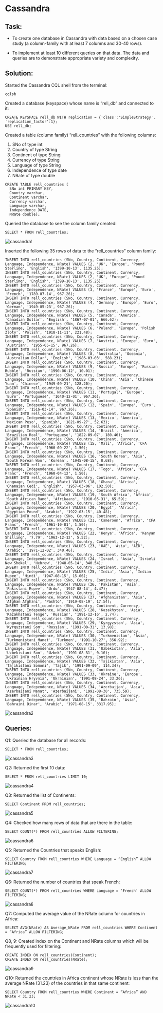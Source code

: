 # Cassandra

## Task: 

* To create one database in Cassandra with data based on a chosen case study (a column-family with at least 7 columns and 30-40 rows).
  
* To implement at least 10 different queries on that data. The data and queries are to demonstrate appropriate variety and complexity.
  
## Solution:

Started the Cassandra CQL shell from the terminal:
```
cqlsh
```

Created a database (keyspace) whose name is “rell_db” and connected to it:
```
CREATE KEYSPACE rell_db WITH replication = {'class':'SimpleStrategy', 'replication_factor':1};
USE rell_db;
```

Created a table (column family) “rell_countries” with the following columns:
1)	SNo of type int
2)	Country of type String
3)	Continent of type String
4)	Currency of type String
5)	Language of type String
6)	Independence of type date
7)	NRate of type double
```
CREATE TABLE rell_countries (
  SNo int PRIMARY KEY,
  Country varchar,
  Continent varchar,
  Currency varchar,
  Language varchar,
  Independence DATE,
  NRate double);
```

Queried the database to see the column family created: 
```
SELECT * FROM rell_countries;
```
![cassandra1](https://github.com/vaxdata22/NoSQL-and-Big-Data-demonstration/blob/main/screenshots/cassandra/cassandra-pic1.png)

Inserted the following 35 rows of data to the “rell_countries” column family:
```
INSERT INTO rell_countries (SNo, Country, Continent, Currency, Language, Independence, NRate) VALUES (2, 'UK', 'Europe', 'Pound Sterling', 'English', '1399-10-13', 1135.25);
INSERT INTO rell_countries (SNo, Country, Continent, Currency, Language, Independence, NRate) VALUES (2, 'UK', 'Europe', 'Pound Sterling', 'English', '1399-10-13', 1135.25);
INSERT INTO rell_countries (SNo, Country, Continent, Currency, Language, Independence, NRate) VALUES (3, 'France', 'Europe', 'Euro', 'French', '1789-07-14', 967.26);
INSERT INTO rell_countries (SNo, Country, Continent, Currency, Language, Independence, NRate) VALUES (4, 'Germany', 'Europe', 'Euro', 'German', '1949-05-23', 967.26);
INSERT INTO rell_countries (SNo, Country, Continent, Currency, Language, Independence, NRate) VALUES (5, 'Canada', 'America', 'Canadian Dollar', 'English', '1867-07-01', 666.62);
INSERT INTO rell_countries (SNo, Country, Continent, Currency, Language, Independence, NRate) VALUES (6, 'Poland', 'Europe', 'Polish Zloty', 'Polish', '1918-11-11', 221.48);
INSERT INTO rell_countries (SNo, Country, Continent, Currency, Language, Independence, NRate) VALUES (7, 'Austria', 'Europe', 'Euro', 'Austrian', '1955-05-15', 967.26);
INSERT INTO rell_countries (SNo, Country, Continent, Currency, Language, Independence, NRate) VALUES (8, 'Australia', 'Oceania', 'Australian Dollar', 'English', '1986-03-03', 588.23);
INSERT INTO rell_countries (SNo, Country, Continent, Currency, Language, Independence, NRate) VALUES (9, 'Russia', 'Europe', 'Russian Rubble', 'Russian', '1990-06-12', 10.01);
INSERT INTO rell_countries (SNo, Country, Continent, Currency, Language, Independence, NRate) VALUES (10, 'China', 'Asia', 'Chinese Yuan', 'Chinese', '1949-09-21', 128.20);
INSERT INTO rell_countries (SNo, Country, Continent, Currency, Language, Independence, NRate) VALUES (11, 'Portugal', 'Europe', 'Euro', 'Portuguese', '1640-12-01', 967.26);
INSERT INTO rell_countries (SNo, Country, Continent, Currency, Language, Independence, NRate) VALUES (12, 'Spain', 'Europe', 'Euro', 'Spanish', '1516-03-14', 967.26);
INSERT INTO rell_countries (SNo, Country, Continent, Currency, Language, Independence, NRate) VALUES (13, 'Mexico', 'America', 'Mexican Peso', 'Spanish', '1821-09-27', 52.63);
INSERT INTO rell_countries (SNo, Country, Continent, Currency, Language, Independence, NRate) VALUES (14, 'Brazil', 'America', 'Brazilian Real', 'Portuguese', '1822-09-07', 180.46);
INSERT INTO rell_countries (SNo, Country, Continent, Currency, Language, Independence, NRate) VALUES (15, 'Mali', 'Africa', 'CFA Franc', 'French', '1960-09-22', 1.50);
INSERT INTO rell_countries (SNo, Country, Continent, Currency, Language, Independence, NRate) VALUES (16, 'South Korea', 'Asia', 'South Korean Won', 'Korean', '1945-08-15', 0.68);
INSERT INTO rell_countries (SNo, Country, Continent, Currency, Language, Independence, NRate) VALUES (17, 'Togo', 'Africa', 'CFA Franc', 'French', '1960-04-12', 1.50);
INSERT INTO rell_countries (SNo, Country, Continent, Currency, Language, Independence, NRate) VALUES (18, 'Ghana', 'Africa', 'Ghanaian Cedi', 'English', '1957-03-06', 102.50);
INSERT INTO rell_countries (SNo, Country, Continent, Currency, Language, Independence, NRate) VALUES (19, 'South Africa', 'Africa', 'South African Rand', 'Afrikaans', '1910-05-31', 65.59);
INSERT INTO rell_countries (SNo, Country, Continent, Currency, Language, Independence, NRate) VALUES (20, 'Egypt', 'Africa', 'Egyptian Pound', 'Arabic', '1922-03-15', 40.48);
INSERT INTO rell_countries (SNo, Country, Continent, Currency, Language, Independence, NRate) VALUES (21, 'Cameroon', 'Africa', 'CFA Franc', 'French', '1961-10-01', 1.50);
INSERT INTO rell_countries (SNo, Country, Continent, Currency, Language, Independence, NRate) VALUES (22, 'Kenya', 'Africa', 'Kenyan Shilling', '7.79', '1963-12-12', 5.52);
INSERT INTO rell_countries (SNo, Country, Continent, Currency, Language, Independence, NRate) VALUES (23, 'UAE', 'Asia', 'AED', 'Arabic', '1971-12-02', 340.46);
INSERT INTO rell_countries (SNo, Country, Continent, Currency, Language, Independence, NRate) VALUES (24, 'Israel', 'Asia', 'Israeli New Shekel', 'Hebrew', '1948-05-14', 340.54);
INSERT INTO rell_countries (SNo, Country, Continent, Currency, Language, Independence, NRate) VALUES (25, 'India', 'Asia', 'Indian Rupee', 'Hindi', '1947-08-15', 15.06);
INSERT INTO rell_countries (SNo, Country, Continent, Currency, Language, Independence, NRate) VALUES (26, 'Pakistan', 'Asia', 'Pakistani Rupee', 'Urdu', '1947-08-14', 4.47);
INSERT INTO rell_countries (SNo, Country, Continent, Currency, Language, Independence, NRate) VALUES (27, 'Afghanistan', 'Asia', 'Afghan Afghani', 'Pashto', '1919-08-19', 17.54);
INSERT INTO rell_countries (SNo, Country, Continent, Currency, Language, Independence, NRate) VALUES (28, 'Kazakhstan', 'Asia', 'Kazakhstani Tenge', 'Russian', '1991-12-16', 2.74);
INSERT INTO rell_countries (SNo, Country, Continent, Currency, Language, Independence, NRate) VALUES (29, 'Kyrgyzstan', 'Asia', 'Kyrgyzstani Som', 'Russian', '1991-08-31', 13.98);
INSERT INTO rell_countries (SNo, Country, Continent, Currency, Language, Independence, NRate) VALUES (30, 'Turkmenistan', 'Asia', 'Turkmenistani Manat', 'Turkmen', '1991-10-27', 356.92);
INSERT INTO rell_countries (SNo, Country, Continent, Currency, Language, Independence, NRate) VALUES (31, 'Uzbekistan', 'Asia', 'Uzbekistani Som', 'Uzbek', '1991-08-31', 0.10);
INSERT INTO rell_countries (SNo, Country, Continent, Currency, Language, Independence, NRate) VALUES (32, 'Tajikistan', 'Asia', 'Tajikistani Somoni', 'Tajik', '1991-09-09', 114.34);
INSERT INTO rell_countries (SNo, Country, Continent, Currency, Language, Independence, NRate) VALUES (33, 'Ukraine', 'Europe', 'Ukrainian Hryvnia', 'Ukrainian', '1991-08-24', 33.26);
INSERT INTO rell_countries (SNo, Country, Continent, Currency, Language, Independence, NRate) VALUES (34, 'Azerbaijan', 'Asia', 'Azerbaijani Manat', 'Azerbaijani', '1991-08-30', 735.59);
INSERT INTO rell_countries (SNo, Country, Continent, Currency, Language, Independence, NRate) VALUES (35, 'Bahrain', 'Asia', 'Bahraini Dinar', 'Arabic', '1971-08-15', 3317.95);
```
![cassandra2](https://github.com/vaxdata22/NoSQL-and-Big-Data-demonstration/blob/main/screenshots/cassandra/cassandra-pic2.png)

## Queries:

Q1: Queried the database for all records: 
```
SELECT * FROM rell_countries;
```
![cassandra3](https://github.com/vaxdata22/NoSQL-and-Big-Data-demonstration/blob/main/screenshots/cassandra/cassandra-pic3.png)

Q2: Returned the first 10 data: 
```
SELECT * FROM rell_countries LIMIT 10;
```
![cassandra4](https://github.com/vaxdata22/NoSQL-and-Big-Data-demonstration/blob/main/screenshots/cassandra/cassandra-pic4.png)

Q3: Returned the list of Continents: 
```
SELECT Continent FROM rell_countries;
```
![cassandra5](https://github.com/vaxdata22/NoSQL-and-Big-Data-demonstration/blob/main/screenshots/cassandra/cassandra-pic5.png)

Q4: Checked how many rows of data that are there in the table: 
```
SELECT COUNT(*) FROM rell_countries ALLOW FILTERING;
```
![cassandra6](https://github.com/vaxdata22/NoSQL-and-Big-Data-demonstration/blob/main/screenshots/cassandra/cassandra-pic6.png)

Q5: Returned the Countries that speaks English: 
```
SELECT Country FROM rell_countries WHERE Language = “English” ALLOW FILTERING;
```
![cassandra7](https://github.com/vaxdata22/NoSQL-and-Big-Data-demonstration/blob/main/screenshots/cassandra/cassandra-pic7.png) 

Q6: Returned the number of countries that speak French:
```
SELECT COUNT(*) FROM rell_countries WHERE Language = ‘French’ ALLOW FILTERING;
```
![cassandra8](https://github.com/vaxdata22/NoSQL-and-Big-Data-demonstration/blob/main/screenshots/cassandra/cassandra-pic8.png)

Q7: Computed the average value of the NRate column for countries in Africa: 
```
SELECT AVG(NRate) AS Average_NRate FROM rell_countries WHERE Continent = “Africa” ALLOW FILTERING;
```

Q8, 9: Created index on the Continent and NRate columns which will be frequently used for filtering: 
```
CREATE INDEX ON rell_countries(Continent);
CREATE INDEX ON rell_countries(NRate);
```
![cassandra9](https://github.com/vaxdata22/NoSQL-and-Big-Data-demonstration/blob/main/screenshots/cassandra/cassandra-pic9.png)

Q10: Returned the countries in Africa continent whose NRate is less than the average NRate (31.23) of the countries in that same continent:
```
SELECT Country FROM rell_countries WHERE Continent = “Africa” AND NRate < 31.23;
```
![cassandra10](https://github.com/vaxdata22/NoSQL-and-Big-Data-demonstration/blob/main/screenshots/cassandra/cassandra-pic10.png)

